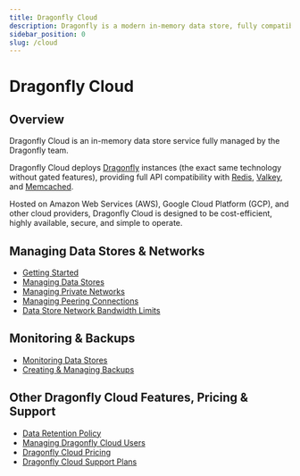 ```yaml
---
title: Dragonfly Cloud
description: Dragonfly is a modern in-memory data store, fully compatible with Redis & Memcached APIs. Learn how to use Dragonfly with our comprehensive documentation.
sidebar_position: 0
slug: /cloud
---
```


# Dragonfly Cloud

## Overview

Dragonfly Cloud is an in-memory data store service fully managed by the Dragonfly team.

Dragonfly Cloud deploys [Dragonfly](https://github.com/dragonflydb/dragonfly) instances (the exact same
technology without gated features), providing full API compatibility
with [Redis](https://github.com/redis/redis), [Valkey](https://github.com/valkey-io/valkey),
and [Memcached](https://github.com/memcached/memcached).

Hosted on Amazon Web Services (AWS), Google Cloud Platform (GCP), and other cloud providers, Dragonfly Cloud is designed
to be cost-efficient, highly available, secure, and simple to operate.

## Managing Data Stores & Networks

- [Getting Started](getting-started.md)
- [Managing Data Stores](datastores.md)
- [Managing Private Networks](networks.md)
- [Managing Peering Connections](connections.md)
- [Data Store Network Bandwidth Limits](bandwidth.md)

## Monitoring & Backups

- [Monitoring Data Stores](monitoring.md)
- [Creating & Managing Backups](backups.md)

## Other Dragonfly Cloud Features, Pricing & Support

- [Data Retention Policy](data-retention.md)
- [Managing Dragonfly Cloud Users](users.md)
- [Dragonfly Cloud Pricing](pricing.md)
- [Dragonfly Cloud Support Plans](support.md)
